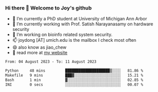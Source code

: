### Hi there 👋 Welcome to Joy's github

- 🔭 I’m currently a PhD student at University of Michigan Ann Arbor
- 🌱 I’m currently working with Prof. Satish Narayanasamy on hardware security
- 👯 I’m working on bioinfo related system security. 
- 📫 joydong [AT] umich.edu is the mailbox I check most often
- 😄 also know as jiao_chew
- 💬 read more at [my website](https://joydddd.github.io/)
<!--START_SECTION:waka-->

```txt
From: 04 August 2023 - To: 11 August 2023

Python     48 mins         ████████████████████▒░░░░   81.86 %
Makefile   9 mins          ███▓░░░░░░░░░░░░░░░░░░░░░   15.21 %
Bash       1 min           ▓░░░░░░░░░░░░░░░░░░░░░░░░   02.85 %
INI        0 secs          ░░░░░░░░░░░░░░░░░░░░░░░░░   00.07 %
```

<!--END_SECTION:waka-->
